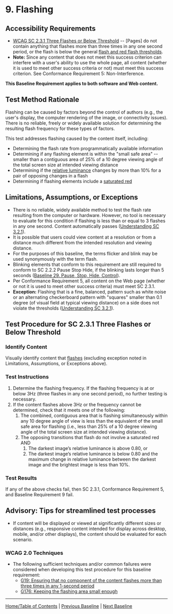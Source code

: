 # 9. Flashing
## Accessibility Requirements
* [WCAG SC 2.3.1 Three Flashes or Below Threshold](http://www.w3.org/TR/UNDERSTANDING-WCAG20/seizure-does-not-violate.html) -- [Pages] do not contain anything that flashes more than three times in any one second period, or the flash is below the general [flash and red flash thresholds](https://www.w3.org/TR/UNDERSTANDING-WCAG20/seizure-does-not-violate.html#general-thresholddef).
* **Note:** Since any content that does not meet this success criterion can interfere with a user's ability to use the whole page, all content (whether it is used to meet other success criteria or not) must meet this success criterion. See Conformance Requirement 5: Non-Interference.

**This Baseline Requirement applies to both software and Web content.**

## Test Method Rationale
Flashing can be caused by factors beyond the control of authors (e.g., the user's display, the computer rendering of the image, or connectivity issues). There is no reliable, freely or widely available solution for determining the resulting flash frequency for these types of factors.

This test addresses flashing caused by the content itself, including:
* Determining the flash rate from programmatically available information
* Determining if any flashing element is within the "small safe area" -- smaller than a contiguous area of 25% of a 10 degree viewing angle of the total screen size at intended viewing distance
* Determining if the [relative luminance](https://www.w3.org/TR/2008/REC-WCAG20-20081211/#relativeluminancedef) changes by more than 10% for a pair of opposing changes in a flash
* Determining if flashing elements include a [saturated red](http://www.w3.org/TR/2008/REC-WCAG20-20081211/#general-thresholddef)
   
## Limitations, Assumptions, or Exceptions
* There is no reliable, widely available method to test the flash rate resulting from the computer or hardware. However, no tool is necessary to evaluate for this condition if flashing is less than or equal to 3 flashes in any one second. Content automatically passes ([Understanding SC 3.2.1](http://www.w3.org/TR/UNDERSTANDING-WCAG20/seizure-does-not-violate.html)).
* It is possible that users could view content at a resolution or from a distance much different from the intended resolution and viewing distance.
* For the purposes of this baseline, the terms flicker and blink may be used synonymously with the term flash.
* Blinking elements that conform to this requirement are still required to conform to SC 2.2.2 Pause Stop Hide, if the blinking lasts longer than 5 seconds ([Baseline 29. Pause, Stop, Hide, Control](29Control.md)).
* Per Conformance Requirement 5, all content on the Web page (whether or not it is used to meet other success criteria) must meet SC 2.3.1.
* **Exception:** Flashing that is a fine, balanced, pattern such as white noise or an alternating checkerboard pattern with "squares" smaller than 0.1 degree (of visual field at typical viewing distance) on a side does not violate the thresholds ([Understanding SC 3.2.1](http://www.w3.org/TR/UNDERSTANDING-WCAG20/seizure-does-not-violate.html)).

## Test Procedure for SC 2.3.1 Three Flashes or Below Threshold
### Identify Content
Visually identify content that [flashes](https://www.w3.org/TR/UNDERSTANDING-WCAG20/seizure-does-not-violate.html#flash-def) (excluding exception noted in Limitations, Assumptions, or Exceptions above).

### Test Instructions
1. Determine the flashing frequency. If the flashing frequency is at or below 3Hz (three flashes in any one second period), no further testing is necessary.
1. If the content flashes above 3Hz or the frequency cannot be determined, check that it meets one of the following:
    1. The combined, contiguous area that is flashing simultaneously within any 10 degree angle of view is less than the equivalent of the small safe area for flashing (i.e., less than 25% of a 10 degree viewing angle of the total screen size at intended viewing distance).
    1. The opposing transitions that flash do not involve a saturated red AND 
        1. The darkest image’s relative luminance is above 0.80, or
        2. The darkest image’s relative luminance is below 0.80 and the maximum change in relative luminance between the darkest image and the brightest image is less than 10%.

### Test Results
If any of the above checks fail, then SC 2.3.1, Conformance Requirement 5, and Baseline Requirement 9 fail.

## Advisory: Tips for streamlined test processes
* If content will be displayed or viewed at significantly different sizes or distances (e.g., responsive content intended for display across desktop, mobile, and/or other displays), the content should be evaluated for each scenario.

### WCAG 2.0 Techniques
* The following sufficient techniques and/or common failures were considered when developing this test procedure for this baseline requirement:
    * [G19: Ensuring that no component of the content flashes more than three times in any 1-second period](https://www.w3.org/TR/WCAG20-TECHS/G19.html)
    * [G176: Keeping the flashing area small enough](https://www.w3.org/TR/WCAG20-TECHS/G176.html)

----------------------------------------
[Home/Table of Contents](index.md) | [Previous Baseline](08Contrast.md) | [Next Baseline](10Forms.md)
